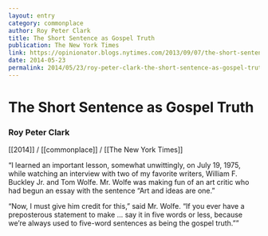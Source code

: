 ```yaml
---
layout: entry
category: commonplace
author: Roy Peter Clark
title: The Short Sentence as Gospel Truth
publication: The New York Times
link: https://opinionator.blogs.nytimes.com/2013/09/07/the-short-sentence-as-gospel-truth/
date: 2014-05-23
permalink: 2014/05/23/roy-peter-clark-the-short-sentence-as-gospel-truth
---
```


# The Short Sentence as Gospel Truth

### Roy Peter Clark

[[2014]] / [[commonplace]] / [[The New York Times]]

“I learned an important lesson, somewhat unwittingly, on July 19, 1975, while watching an interview with two of my favorite writers, William F. Buckley Jr. and Tom Wolfe. Mr. Wolfe was making fun of an art critic who had begun an essay with the sentence “Art and ideas are one.”

“Now, I must give him credit for this,” said Mr. Wolfe. “If you ever have a preposterous statement to make … say it in five words or less, because we’re always used to five-word sentences as being the gospel truth.””